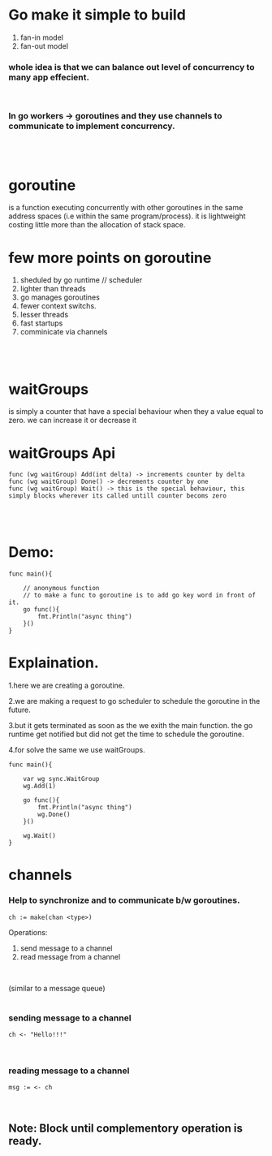 # Go make it simple to build 
1. fan-in model
2. fan-out model

### whole idea is that we can balance out level of concurrency to many app effecient.
<br/>

### In go workers -> goroutines and they use channels to communicate to implement concurrency.
<br/>
<br/>





# goroutine

is a function executing concurrently with other goroutines in the same address spaces (i.e within the same program/process).
it is lightweight costing little more than the allocation of stack space.


# few more points on goroutine
1. sheduled by go runtime // scheduler
2. lighter than threads
3. go manages goroutines
4. fewer context switchs.
5. lesser threads
6. fast startups
7. comminicate via channels
<br/>
<br/>


# waitGroups

is simply a counter that have a special behaviour when they a value equal to zero.
we can increase it or decrease it

# waitGroups Api
```
func (wg waitGroup) Add(int delta) -> increments counter by delta
func (wg waitGroup) Done() -> decrements counter by one
func (wg waitGroup) Wait() -> this is the special behaviour, this simply blocks wherever its called untill counter becoms zero
```
<br/>
<br/>


# Demo:

```
func main(){

    // anonymous function
    // to make a func to goroutine is to add go key word in front of it.
    go func(){
        fmt.Println("async thing")
    }()
}
```
# Explaination.
1.here we are creating a goroutine.

2.we are making a request to go scheduler to schedule the goroutine in the future.

3.but it gets terminated as soon as the we exith the main function.
the go runtime get notified but did not get the time to schedule the goroutine.

4.for solve the same we use waitGroups.

```
func main(){

    var wg sync.WaitGroup 
    wg.Add(1)

    go func(){
        fmt.Println("async thing")
        wg.Done()
    }()

    wg.Wait()
}
```




# channels

### Help to synchronize and to communicate b/w goroutines.

```
ch := make(chan <type>)
```

Operations:
1. send message to a channel
2. read message from a channel
<br>

(similar to a message queue)
<br>
<br>


### sending message to a channel
```
ch <- "Hello!!!"
```
<br>


### reading message to a channel
```
msg := <- ch
```
<br>


## Note: Block until complementory operation is ready.
